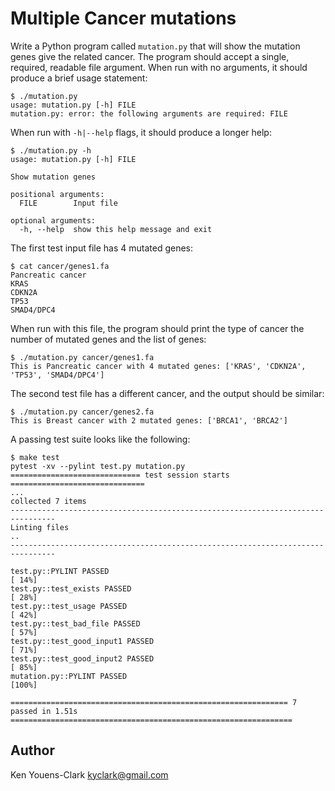 # Multiple Cancer mutations

Write a Python program called `mutation.py` that will show the mutation genes give the related cancer.
The program should accept a single, required, readable file argument.
When run with no arguments, it should produce a brief usage statement:

```
$ ./mutation.py
usage: mutation.py [-h] FILE
mutation.py: error: the following arguments are required: FILE
```

When run with `-h|--help` flags, it should produce a longer help:

```
$ ./mutation.py -h
usage: mutation.py [-h] FILE

Show mutation genes

positional arguments:
  FILE        Input file

optional arguments:
  -h, --help  show this help message and exit
```

The first test input file has 4 mutated genes:

```
$ cat cancer/genes1.fa
Pancreatic cancer
KRAS
CDKN2A
TP53
SMAD4/DPC4
```

When run with this file, the program should print the type of cancer the number of mutated genes and the list of genes:

```
$ ./mutation.py cancer/genes1.fa
This is Pancreatic cancer with 4 mutated genes: ['KRAS', 'CDKN2A', 'TP53', 'SMAD4/DPC4']
```

The second test file has a different cancer, and the output should be similar:

```
$ ./mutation.py cancer/genes2.fa
This is Breast cancer with 2 mutated genes: ['BRCA1', 'BRCA2']
```

A passing test suite looks like the following:

```
$ make test
pytest -xv --pylint test.py mutation.py
============================= test session starts ==============================
...
collected 7 items                                                                                                                              
--------------------------------------------------------------------------------
Linting files
..
--------------------------------------------------------------------------------

test.py::PYLINT PASSED                                                                                                                   [ 14%]
test.py::test_exists PASSED                                                                                                              [ 28%]
test.py::test_usage PASSED                                                                                                               [ 42%]
test.py::test_bad_file PASSED                                                                                                            [ 57%]
test.py::test_good_input1 PASSED                                                                                                         [ 71%]
test.py::test_good_input2 PASSED                                                                                                         [ 85%]
mutation.py::PYLINT PASSED                                                                                                               [100%]

============================================================== 7 passed in 1.51s ===============================================================
```

## Author

Ken Youens-Clark <kyclark@gmail.com>
